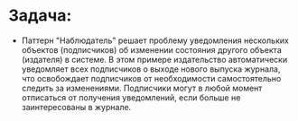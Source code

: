 Задача:
=
- Паттерн "Наблюдатель" решает проблему уведомления нескольких объектов (подписчиков) об изменении состояния другого объекта (издателя) в системе. В этом примере издательство автоматически уведомляет всех подписчиков о выходе нового выпуска журнала, что освобождает подписчиков от необходимости самостоятельно следить за изменениями. Подписчики могут в любой момент отписаться от получения уведомлений, если больше не заинтересованы в журнале.
